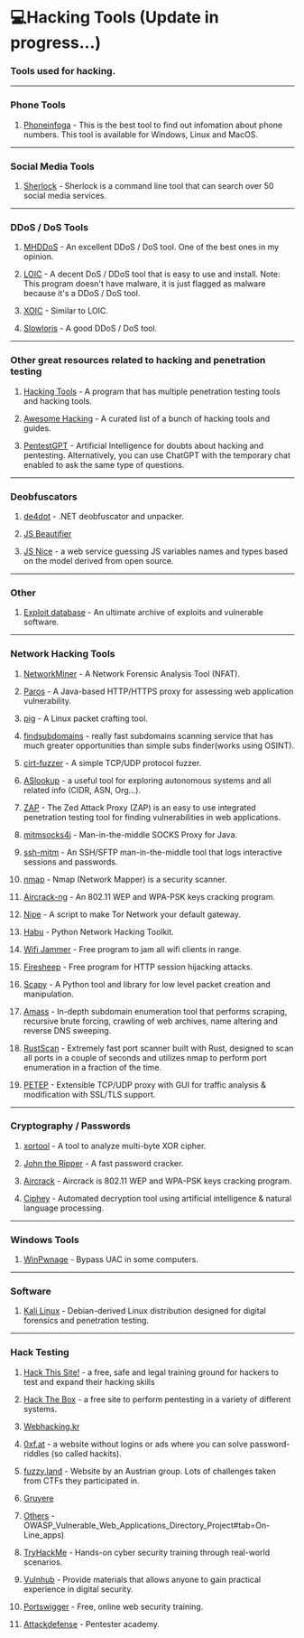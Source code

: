 # 💻Hacking Tools (Update in progress...)
### Tools used for hacking.

***

### Phone Tools

1. [Phoneinfoga](https://sundowndev.github.io/phoneinfoga) - This is the best tool to find out infomation about phone numbers. This tool is available for Windows, Linux and MacOS.

***

### Social Media Tools

1. [Sherlock](https://github.com/sherlock-project/sherlock) - Sherlock is a command line tool that can search over 50 social media services.

***

### DDoS / DoS Tools

1. [MHDDoS](https://github.com/MatrixTM/MHDDoS) - An excellent DDoS / DoS tool. One of the best ones in my opinion.

2. [LOIC](https://sourceforge.net/projects/loic/) - A decent DoS / DDoS tool that is easy to use and install. Note: This program doesn't have malware, it is just flagged as malware because it's a DDoS / DoS tool.

3. [XOIC](https://appnee.com/xoic/) - Similar to LOIC.

4. [Slowloris](https://github.com/gkbrk/slowloris) - A good DDoS / DoS tool.

***

### Other great resources related to hacking and penetration testing

1. [Hacking Tools](https://github.com/Z4nzu/hackingtool) - A program that has multiple penetration testing tools and hacking tools.

2. [Awesome Hacking](https://github.com/carpedm20/awesome-hacking) -  A curated list of a bunch of hacking tools and guides.

3. [PentestGPT](https://pentestgpt.ai/login) - Artificial Intelligence for doubts about hacking and pentesting. Alternatively, you can use ChatGPT with the temporary chat enabled to ask the same type of questions.

***

### Deobfuscators

1. [de4dot](https://github.com/0xd4d/de4dot) - .NET deobfuscator and unpacker.

2. [JS Beautifier](https://github.com/beautify-web/js-beautify)

3. [JS Nice](http://jsnice.org/) - a web service guessing JS variables names and types based on the model derived from open source.

***

### Other

1. [Exploit database](https://www.exploit-db.com/) - An ultimate archive of exploits and vulnerable software.

***

### Network Hacking Tools 


 1. [NetworkMiner](http://www.netresec.com/?page=NetworkMiner) - A Network Forensic Analysis Tool (NFAT).

 2. [Paros](http://sourceforge.net/projects/paros/) - A Java-based HTTP/HTTPS proxy for assessing web application vulnerability.

 3. [pig](https://github.com/rafael-santiago/pig) - A Linux packet crafting tool.

 4. [findsubdomains](https://findsubdomains.com) - really fast subdomains scanning service that has much greater opportunities than simple subs finder(works using OSINT).

 5. [cirt-fuzzer](http://www.cirt.dk/) - A simple TCP/UDP protocol fuzzer.

 6. [ASlookup](https://aslookup.com/) - a useful tool for exploring autonomous systems and all related info (CIDR, ASN, Org...).

 7. [ZAP](https://www.owasp.org/index.php/OWASP_Zed_Attack_Proxy_Project) - The Zed Attack Proxy (ZAP) is an easy to use integrated penetration testing tool for finding vulnerabilities in web applications.

 8. [mitmsocks4j](https://github.com/Akdeniz/mitmsocks4j) - Man-in-the-middle SOCKS Proxy for Java.

 9. [ssh-mitm](https://github.com/jtesta/ssh-mitm) - An SSH/SFTP man-in-the-middle tool that logs interactive sessions and passwords.

 10. [nmap](https://nmap.org/) - Nmap (Network Mapper) is a security scanner.

 11. [Aircrack-ng](http://www.aircrack-ng.org/) - An 802.11 WEP and WPA-PSK keys cracking program.

 12. [Nipe](https://github.com/GouveaHeitor/nipe) - A script to make Tor Network your default gateway.

13. [Habu](https://github.com/portantier/habu) - Python Network Hacking Toolkit.

14. [Wifi Jammer](https://n0where.net/wifijammer/) - Free program to jam all wifi clients in range.

15. [Firesheep](https://codebutler.github.io/firesheep/) - Free program for HTTP session hijacking attacks.

16. [Scapy](https://github.com/secdev/awesome-scapy) - A Python tool and library for low level packet creation and manipulation.

17. [Amass](https://github.com/OWASP/Amass) - In-depth subdomain enumeration tool that performs scraping, recursive brute forcing, crawling of web archives, name altering and reverse DNS sweeping.

18. [RustScan](https://github.com/rustscan/rustscan) - Extremely fast port scanner built with Rust, designed to scan all ports in a couple of seconds and utilizes nmap to perform port enumeration in a fraction of the time.

19. [PETEP](https://github.com/Warxim/petep) - Extensible TCP/UDP proxy with GUI for traffic analysis & modification with SSL/TLS support.

***

### Cryptography / Passwords

1. [xortool](https://github.com/hellman/xortool) - A tool to analyze multi-byte XOR cipher.

2. [John the Ripper](http://www.openwall.com/john/) - A fast password cracker.

3. [Aircrack](http://www.aircrack-ng.org/) - Aircrack is 802.11 WEP and WPA-PSK keys cracking program.

4. [Ciphey](https://github.com/ciphey/ciphey) - Automated decryption tool using artificial intelligence & natural language processing.

***

### Windows Tools

1. [WinPwnage](https://github.com/rootm0s/WinPwnage) - Bypass UAC in some computers.

***

### Software

1. [Kali Linux](https://www.kali.org/) - Debian-derived Linux distribution designed for digital forensics and penetration testing.

***

### Hack Testing
 
 1. [Hack This Site!](https://www.hackthissite.org/) - a free, safe and legal training ground for hackers to test and expand their hacking skills

2. [Hack The Box](https://www.hackthebox.eu) - a free site to perform pentesting in a variety of different systems.

3. [Webhacking.kr](http://webhacking.kr/)

4. [0xf.at](https://0xf.at/) - a website without logins or ads where you can solve password-riddles (so called hackits).

5. [fuzzy.land](https://fuzzy.land/) - Website by an Austrian group. Lots of challenges taken from CTFs they participated in.

6. [Gruyere](https://google-gruyere.appspot.com/)

7. [Others](https://www.owasp.org/index.php) - OWASP_Vulnerable_Web_Applications_Directory_Project#tab=On-Line_apps)

8. [TryHackMe](https://tryhackme.com/) - Hands-on cyber security training through real-world scenarios.

9. [Vulnhub](https://www.vulnhub.com/) - Provide materials that allows anyone to gain practical experience in digital security.

10. [Portswigger](https://portswigger.net/web-security) - Free, online web security training.

11. [Attackdefense](https://attackdefense.com/) - Pentester academy.
